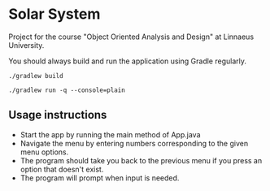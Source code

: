# Solar System

Project for the course "Object Oriented Analysis and Design" at Linnaeus University.

 You should always build and run the application using Gradle regularly.

`./gradlew build`

`./gradlew run -q --console=plain`

## Usage instructions

- Start the app by running the main method of App.java
- Navigate the menu by entering numbers corresponding to the given menu options.
- The program should take you back to the previous menu if you press an option that doesn't exist.
- The program will prompt when input is needed.
